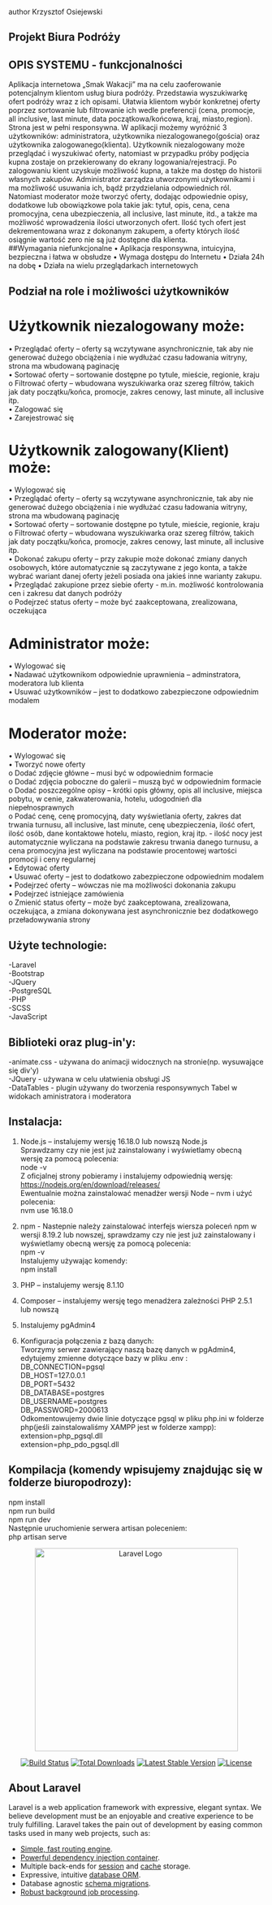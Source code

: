 author Krzysztof Osiejewski

## Projekt Biura Podróży
## OPIS SYSTEMU - funkcjonalności
Aplikacja internetowa „Smak Wakacji” ma na celu zaoferowanie potencjalnym klientom usług biura podróży. Przedstawia wyszukiwarkę ofert podróży wraz z ich opisami. Ułatwia klientom wybór konkretnej oferty poprzez sortowanie lub filtrowanie  ich wedle preferencji (cena, promocje, all inclusive, last minute, data początkowa/końcowa, kraj, miasto,region). Strona jest w pełni responsywna. W aplikacji możemy wyróżnić 3 użytkowników: administratora, użytkownika niezalogowanego(gościa) oraz użytkownika zalogowanego(klienta). Użytkownik niezalogowany może przeglądać i wyszukiwać oferty, natomiast w przypadku próby podjęcia kupna zostaje on przekierowany do ekrany logowania/rejestracji. Po zalogowaniu kient uzyskuje możliwość kupna, a także ma dostęp do historii własnych zakupów. Administrator zarządza utworzonymi użytkownikami i ma możliwość usuwania ich, bądź przydzielania odpowiednich ról. Natomiast moderator może tworzyć oferty, dodając odpowiednie opisy, dodatkowe lub obowiązkowe pola takie jak: tytuł, opis, cena, cena promocyjna, cena ubezpieczenia, all inclusive, last minute, itd., a także ma możliwość wprowadzenia ilości utworzonych ofert. Ilość tych ofert jest dekrementowana wraz z dokonanym zakupem, a oferty których ilość osiągnie wartość zero nie są już dostępne dla klienta. 
</br>
##Wymagania niefunkcjonalne
•	Aplikacja responsywna, intuicyjna, bezpieczna i łatwa w obsłudze
•	Wymaga dostępu do Internetu
•	Działa 24h na dobę
•	Działa na wielu przeglądarkach internetowych
## Podział na role i możliwości użytkowników
# Użytkownik niezalogowany może:</br>
•	Przeglądać oferty – oferty są wczytywane asynchronicznie, tak aby nie generować dużego obciążenia i nie wydłużać czasu ładowania witryny, strona ma wbudowaną paginację</br>
•	Sortować oferty – sortowanie dostępne po tytule, mieście, regionie, kraju</br>
  o	Filtrować oferty – wbudowana wyszukiwarka oraz szereg filtrów, takich jak daty początku/końca, promocje, zakres cenowy, last minute, all inclusive itp.</br>
•	Zalogować się</br>
•	Zarejestrować się</br>

# Użytkownik zalogowany(Klient) może:</br>
•	Wylogować się</br>
•	Przeglądać oferty – oferty są wczytywane asynchronicznie, tak aby nie generować dużego obciążenia i nie wydłużać czasu ładowania witryny, strona ma wbudowaną paginację</br>
•	Sortować oferty – sortowanie dostępne po tytule, mieście, regionie, kraju</br>
  o	Filtrować oferty – wbudowana wyszukiwarka oraz szereg filtrów, takich jak daty początku/końca, promocje, zakres cenowy, last minute, all inclusive itp.</br>
•	Dokonać zakupu oferty – przy zakupie może dokonać zmiany danych osobowych, które automatycznie są zaczytywane z jego konta, a także wybrać wariant danej oferty jeżeli posiada ona jakieś inne warianty zakupu.</br>
•	Przeglądać zakupione przez siebie oferty  - m.in. możliwość kontrolowania cen i zakresu dat danych podróży</br>
  o	Podejrzeć status oferty – może być zaakceptowana, zrealizowana, oczekująca</br>

# Administrator może:</br>
•	Wylogować się</br>
•	Nadawać użytkownikom odpowiednie uprawnienia – adminstratora, moderatora lub klienta</br>
•	Usuwać użytkowników – jest to dodatkowo zabezpieczone odpowiednim modalem 

# Moderator może:</br>
•	Wylogować się</br>
•	Tworzyć nowe oferty</br>
  o	Dodać zdjęcie główne – musi być w odpowiednim formacie</br>
  o	Dodać zdjęcia poboczne do galerii – muszą być w odpowiednim formacie</br>
  o	Dodać poszczególne opisy – krótki opis główny, opis all inclusive, miejsca pobytu, w cenie, zakwaterowania, hotelu, udogodnień dla niepełnosprawnych</br>
  o 	Podać cenę, cenę promocyjną, daty wyświetlania oferty, zakres dat trwania turnusu, all inclusive, last minute, cenę ubezpieczenia, ilość ofert, ilość osób, dane kontaktowe hotelu, miasto, region, kraj itp. - ilość nocy jest automatycznie wyliczana na podstawie zakresu trwania danego turnusu, a cena promocyjna jest wyliczana na podstawie procentowej wartości promocji i ceny regularnej</br>
•	Edytować oferty</br>
•	Usuwać oferty – jest to dodatkowo zabezpieczone odpowiednim modalem </br>
•	Podejrzeć oferty  – wówczas nie ma możliwości dokonania zakupu</br>
•	Podejrzeć istniejące zamówienia</br>
  o	Zmienić status oferty – może być zaakceptowana, zrealizowana, oczekująca, a zmiana dokonywana jest asynchronicznie bez dodatkowego przeładowywania strony</br>


## Użyte technologie: 
-Laravel</br>
-Bootstrap</br>
-JQuery</br>
-PostgreSQL</br>
-PHP</br>
-SCSS</br>
-JavaScript</br>
## Biblioteki oraz plug-in'y: 
-animate.css - używana do animacji widocznych na stronie(np. wysuwające się div'y)</br>
-JQuery - używana w celu ułatwienia obsługi JS</br>
-DataTables - plugin używany do tworzenia responsywnych Tabel w widokach aministratora i moderatora</br>
## Instalacja:
1. Node.js – instalujemy wersję 16.18.0 lub nowszą Node.js</br>
Sprawdzamy czy nie jest już zainstalowany i wyświetlamy obecną wersję za pomocą polecenia:</br>
node -v </br>
Z oficjalnej strony pobieramy i instalujemy odpowiednią wersję:</br>
https://nodejs.org/en/download/releases/  </br>
Ewentualnie można zainstalować menadżer wersji Node – nvm i użyć polecenia:</br>
nvm use 16.18.0 </br>
2. npm - Nastepnie należy zainstalować interfejs wiersza poleceń npm w wersji 8.19.2 lub nowszej,
sprawdzamy czy nie jest już zainstalowany i wyświetlamy obecną wersję za pomocą polecenia: </br>
npm -v </br>
Instalujemy używając komendy:</br>
npm install</br>

3. PHP – instalujemy wersję 8.1.10 </br>
4. Composer – instalujemy wersję tego menadżera zależności PHP 2.5.1 lub nowszą</br>
5. Instalujemy pgAdmin4</br>
6. Konfiguracja połączenia z bazą danych:</br>
Tworzymy serwer zawierający naszą bazę danych w pgAdmin4, 
edytujemy zmienne dotyczące bazy w pliku .env :</br>
DB_CONNECTION=pgsql</br>
DB_HOST=127.0.0.1</br>
DB_PORT=5432</br>
DB_DATABASE=postgres</br>
DB_USERNAME=postgres</br>
DB_PASSWORD=2000613</br>
Odkomentowujemy dwie linie dotyczące pgsql w pliku php.ini w folderze php(jeśli zainstalowaliśmy XAMPP jest w folderze xampp): </br>
extension=php_pgsql.dll </br>
extension=php_pdo_pgsql.dll </br>


##  Kompilacja (komendy wpisujemy znajdując się w folderze biuropodrozy):
npm install</br>
npm run build</br>
npm run dev</br>
Następnie uruchomienie serwera artisan poleceniem:</br>
php artisan serve</br>


<p align="center"><a href="https://laravel.com" target="_blank"><img src="https://raw.githubusercontent.com/laravel/art/master/logo-lockup/5%20SVG/2%20CMYK/1%20Full%20Color/laravel-logolockup-cmyk-red.svg" width="400" alt="Laravel Logo"></a></p>

<p align="center">
<a href="https://travis-ci.org/laravel/framework"><img src="https://travis-ci.org/laravel/framework.svg" alt="Build Status"></a>
<a href="https://packagist.org/packages/laravel/framework"><img src="https://img.shields.io/packagist/dt/laravel/framework" alt="Total Downloads"></a>
<a href="https://packagist.org/packages/laravel/framework"><img src="https://img.shields.io/packagist/v/laravel/framework" alt="Latest Stable Version"></a>
<a href="https://packagist.org/packages/laravel/framework"><img src="https://img.shields.io/packagist/l/laravel/framework" alt="License"></a>
</p>

## About Laravel

Laravel is a web application framework with expressive, elegant syntax. We believe development must be an enjoyable and creative experience to be truly fulfilling. Laravel takes the pain out of development by easing common tasks used in many web projects, such as:

- [Simple, fast routing engine](https://laravel.com/docs/routing).
- [Powerful dependency injection container](https://laravel.com/docs/container).
- Multiple back-ends for [session](https://laravel.com/docs/session) and [cache](https://laravel.com/docs/cache) storage.
- Expressive, intuitive [database ORM](https://laravel.com/docs/eloquent).
- Database agnostic [schema migrations](https://laravel.com/docs/migrations).
- [Robust background job processing](https://laravel.com/docs/queues).
